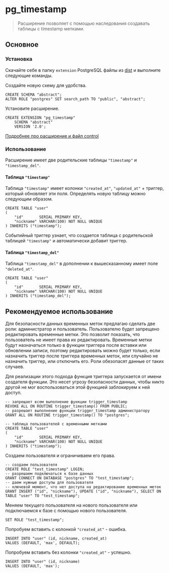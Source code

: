 # pg_timestamp

> Расширение позволяет с помощью наследования создавать таблицы с timestamp метками.

## Основное

### Установка

Скачайте себе в папку `extension` PostgreSQL файлы из [dist](./dist) и выполните следующие команды.

Создайте новую схему для удобства.

```postgresql
CREATE SCHEMA "abstract";
ALTER ROLE "postgres" SET search_path TO "public", "abstract";
```

Установите расширение.

```postgresql
CREATE EXTENSION "pg_timestamp"
    SCHEMA "abstract"
    VERSION '2.0';
```

[Подробнее про расширение и файл control](https://postgrespro.ru/docs/postgresql/14/extend-extensions)

### Использование

Расширение имеет две родительские таблицы `"timestamp"` и `"timestamp_del"`.

#### Таблица `"timestamp"`

Таблица `"timestamp"` имеет колонки `"created_at"`, `"updated_at"` + триггер, который обновляет эти
поля.
Определять новую таблицу можно следующим образом.

```postgresql
CREATE TABLE "user"
(
    "id"       SERIAL PRIMARY KEY,
    "nickname" VARCHAR(100) NOT NULL UNIQUE
) INHERITS ("timestamp");
```

Событийный триггер узнает, что создается таблица с родительской таблицей `"timestamp"` и
автоматически добавит триггер.

#### Таблица `"timestamp_del"`

Таблица `"timestamp_del"` в дополнении к вышесказанному имеет поле `"deleted_at"`.

```postgresql
CREATE TABLE "user"
(
    "id"       SERIAL PRIMARY KEY,
    "nickname" VARCHAR(100) NOT NULL UNIQUE
) INHERITS ("timestamp_del");
```

## Рекомендуемое использование

Для безопасности данных временных меток предлагаю сделать две роли: администратор и пользователь.
Пользователю будет запрещено редактировать временные метки.
Это позволит показать, что пользователь не имеет права их редактировать.
Временные метки будут назначаться только в функции триггера после вставки или обновлении записи,
поэтому редактировать можно будет только,
если назначить триггер после триггера временных меток,
или случайно не назначить триггер, или отключить его.
Роли обезопасят данные от таких случаев.

Для реализации этого подхода функция триггера запускается от имени создателя функции.
Это несет угрозу безопасности данных,
чтобы никто другой не мог воспользоваться этой функцией заблокируем к ней доступ.

```postgresql
-- запрещает всем выполнение функции trigger_timestamp
REVOKE ALL ON ROUTINE trigger_timestamp() FROM PUBLIC;
-- разрешает выполнение функции trigger_timestamp администратору
GRANT ALL ON ROUTINE trigger_timestamp() TO "postgres";
```

```postgresql
-- таблица пользователей с временными метками
CREATE TABLE "user"
(
    "id"       SERIAL PRIMARY KEY,
    "nickname" VARCHAR(100) NOT NULL UNIQUE
) INHERITS ("timestamp");
```

Создаем пользователя и ограничиваем его права.

```postgresql
-- создаем пользователя
CREATE ROLE "test_timestamp" LOGIN;
-- разрешаем подключаться к базе данных
GRANT CONNECT ON DATABASE "postgres" TO "test_timestamp";
-- даем нужные доступы для пользователя
-- ключевой момент, что нет доступа на редактирование временных меток 
GRANT INSERT ("id", "nickname"), UPDATE ("id", "nickname"), SELECT ON TABLE "user" TO "test_timestamp";
```

Меняем текущего пользователя на нового пользователя или
подключаемся к базе с помощью нового пользователя.

```postgresql
SET ROLE "test_timestamp";
```

Попробуем вставить с колонкой `"created_at"` - ошибка.

```postgresql
INSERT INTO "user" (id, nickname, created_at)
VALUES (DEFAULT, 'max', DEFAULT);   
```

Попробуем вставить без колонки `"created_at"` - успешно.

```postgresql
INSERT INTO "user" (id, nickname)
VALUES (DEFAULT, 'max');
```

